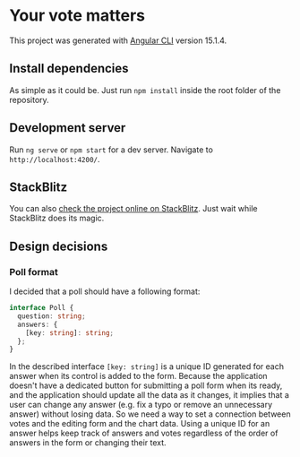 # Your vote matters

This project was generated with [Angular CLI](https://github.com/angular/angular-cli) version 15.1.4.

## Install dependencies

As simple as it could be. Just run `npm install` inside the root folder of the repository.

## Development server

Run `ng serve` or `npm start` for a dev server. Navigate to `http://localhost:4200/`.

## StackBlitz

You can also [check the project online on StackBlitz](https://stackblitz.com/github/hvpavel/vote-your-destiny). Just wait while StackBlitz does its magic.

## Design decisions

### Poll format

I decided that a poll should have a following format:

```typescript
interface Poll {
  question: string;
  answers: {
    [key: string]: string;
  };
}
```

In the described interface `[key: string]` is a unique ID generated for each answer when its control is added to the form. Because the application doesn't have a dedicated button for submitting a poll form when its ready, and the application should update all the data as it changes, it implies that a user can change any answer (e.g. fix a typo or remove an unnecessary answer) without losing data. So we need a way to set a connection between votes and the editing form and the chart data. Using a unique ID for an answer helps keep track of answers and votes regardless of the order of answers in the form or changing their text.
